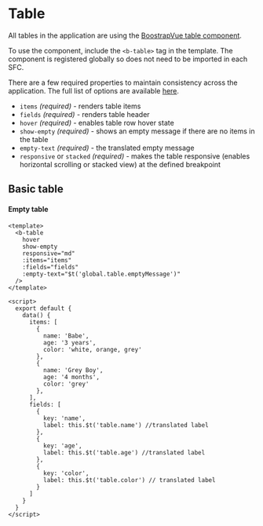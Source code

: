 # Table

All tables in the application are using the [BoostrapVue table component](https://bootstrap-vue.org/docs/components/table).

To use the component, include the `<b-table>` tag in the template. The component is registered globally so does not need to be imported in each SFC.

There are a few required properties to maintain consistency across the application. The full list of options are available [here](https://bootstrap-vue.org/docs/components/table#comp-ref-b-table-props).

- `items` *(required)* - renders table items
- `fields` *(required)* - renders table header
- `hover` *(required)* - enables table row hover state
- `show-empty` *(required)* - shows an empty message if there are no items in the table
- `empty-text` *(required)* - the translated empty message
- `responsive` or `stacked` *(required)* - makes the table responsive (enables horizontal scrolling or stacked view) at the defined breakpoint


## Basic table

<b-table
  :fields="['Name', 'Age', 'Color']"
  :items="[
    {Name: 'Babe', Age: '3 years', Color: 'white, orange, grey' },
    {Name: 'Grey Boy', Age: '4 months', Color: 'grey' }
  ]"
  hover
  head-variant="light"
  table-variant="light"
/>

#### Empty table

<b-table
  show-empty
  hover
  :fields="['Name', 'Age', 'Color']"
  head-variant="light"
  table-variant="light"
  empty-text="No items available"
/>

```vue
<template>
  <b-table
    hover
    show-empty
    responsive="md"
    :items="items"
    :fields="fields"
    :empty-text="$t('global.table.emptyMessage')"
  />
</template>

<script>
  export default {
    data() {
      items: [
        {
          name: 'Babe',
          age: '3 years',
          color: 'white, orange, grey'
        },
        {
          name: 'Grey Boy',
          age: '4 months',
          color: 'grey'
        },
      ],
      fields: [
        {
          key: 'name',
          label: this.$t('table.name') //translated label
        },
        {
          key: 'age',
          label: this.$t('table.age') //translated label
        },
        {
          key: 'color',
          label: this.$t('table.color') // translated label
        }
      ]
    }
  }
</script>
```

<!-- ## Table with row actions, sort, and exapndable rows -->
<!-- ## Table with pagination -->
<!-- ## Table with batch actions -->
<!-- ## Table with search and filter -->
